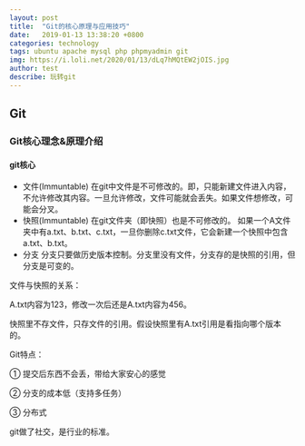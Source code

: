 ```yaml
---
layout: post
title:  "Git的核心原理与应用技巧"
date:   2019-01-13 13:38:20 +0800
categories: technology
tags: ubuntu apache mysql php phpmyadmin git
img: https://i.loli.net/2020/01/13/dLq7hMQtEW2jOIS.jpg
author: test
describe: 玩转git
---
```


## Git

### Git核心理念&原理介绍

#### git核心

+ 文件(Immuntable)
  在git中文件是不可修改的。即，只能新建文件进入内容，不允许修改其内容。一旦允许修改，文件可能就会丢失。如果文件想修改，可能会分叉。
+ 快照(Immuntable)
  在git文件夹（即快照）也是不可修改的。
  如果一个A文件夹中有a.txt、b.txt、c.txt，一旦你删除c.txt文件，它会新建一个快照中包含a.txt、b.txt。
+ 分支
  分支只要做历史版本控制。分支里没有文件，分支存的是快照的引用，但分支是可变的。

文件与快照的关系：

A.txt内容为123，修改一次后还是A.txt内容为456。

快照里不存文件，只存文件的引用。假设快照里有A.txt引用是看指向哪个版本的。

Git特点：

① 提交后东西不会丢，带给大家安心的感觉

② 分支的成本低（支持多任务）

③ 分布式

git做了社交，是行业的标准。
